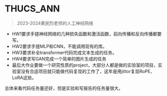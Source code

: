 # THUCS_ANN
> 2023-2024黄民烈老师的人工神经网络

- HW1要求手搓神经网络的几种损失函数和激活函数，前向传播和反向传播都要写。
- HW2要求手搓MLP和CNN，不能调用现有的库。
- HW3要求补全transformer代码完成文本生成的任务。
- HW4要求写GAN完成一个简单的图片生成的任务
- 最后大作业要做一个研究性质的project，大部分人都是做的实验室的项目，实验室没有合适项目就只能做代码复现的工作了，这年是用jittor复现RoPE、LoRA这些。

总体来看代码任务量还好，但是实验和写报告的任务量很大。